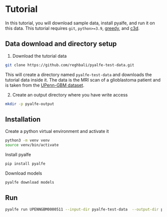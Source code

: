 # Tutorial

In this tutorial, you will download sample data, install pyalfe, and run it on this data.
This tutorial requires `git`, `python>=3.9`, [greedy](https://sourceforge.net/projects/greedy-reg/files/),
and [c3d](https://sourceforge.net/projects/c3d/).


## Data download and directory setup

1. Download the tutorial data
```bash
git clone https://github.com/reghbali/pyalfe-test-data.git
```
This will create a directory named `pyalfe-test-data` and downloads the tutorial
data inside it. The data is the MRI scan of a glioblastoma patient and is
taken from the [UPenn-GBM dataset](https://www.nature.com/articles/s41597-022-01560-7).

2. Create an output directory where you have write access
```bash
mkdir -p pyalfe-output
```

## Installation

Create a python virtual environment and activate it
```bash
python3 -m venv venv
source venv/bin/activate
```

Install pyalfe
```bash
pip install pyalfe
```

Download models
```bash
pyalfe download models
```


## Run
```bash
pyalfe run UPENNGBM0000511 --input-dir pyalfe-test-data  --output-dir pyalfe-output
```
